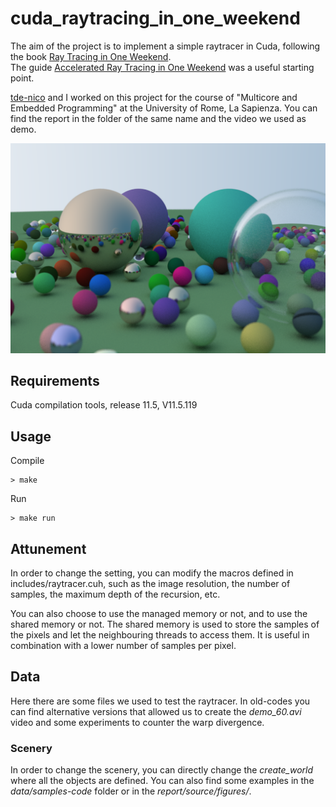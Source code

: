 # cuda_raytracing_in_one_weekend


The aim of the project is to implement a simple raytracer in Cuda, following the book [Ray Tracing in One Weekend](https://raytracing.github.io/books/RayTracingInOneWeekend.html).  
The guide [Accelerated Ray Tracing in One Weekend](https://developer.nvidia.com/blog/accelerated-ray-tracing-cuda/) was a useful starting point.  

[tde-nico](https://github.com/tde-nico) and I worked on this project for the course of "Multicore and Embedded Programming" at the University of Rome, La Sapienza. You can find the report in the folder of the same name and the video we used as demo.  


<!-- add image from  data/samples-code -->
![Sample](./report/source/figures/giorno.png)  


## Requirements
Cuda compilation tools, release 11.5, V11.5.119


## Usage

Compile
```
> make
```

Run
```
> make run
```


## Attunement

In order to change the setting, you can modify the macros defined in includes/raytracer.cuh, such as the image resolution, the number of samples, the maximum depth of the recursion, etc.

You can also choose to use the managed memory or not, and to use the shared memory or not. 
The shared memory is used to store the samples of the pixels and let the neighbouring threads to access them. It is useful in combination with a lower number of samples per pixel.


## Data

Here there are some files we used to test the raytracer. In old-codes you can find alternative versions that allowed us to create the *demo_60.avi* video and some experiments to counter the warp divergence. 


### Scenery

In order to change the scenery, you can directly change the *create_world* where all the objects are defined. You can also find some examples in the *data/samples-code* folder or in the *report/source/figures/*.

